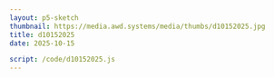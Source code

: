 ```yaml
---
layout: p5-sketch
thumbnail: https://media.awd.systems/media/thumbs/d10152025.jpg
title: d10152025
date: 2025-10-15

script: /code/d10152025.js
---
```

